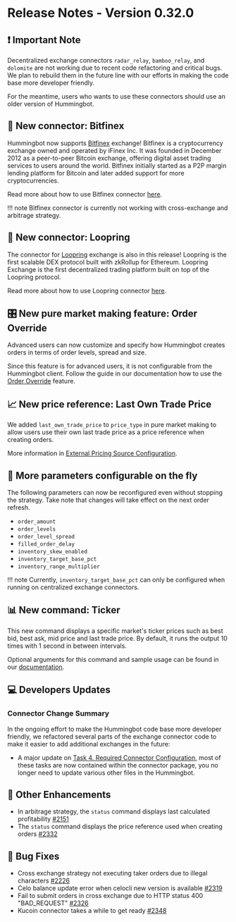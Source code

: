 # Release Notes - Version 0.32.0

## ❗️ Important Note

Decentralized exchange connectors `radar_relay`, `bamboo_relay`, and `dolomite` are not working due to recent code refactoring and critical bugs. We plan to rebuild them in the future line with our efforts in making the code base more developer friendly.

For the meantime, users who wants to use these connectors should use an older version of Hummingbot.


## 🔗 New connector: Bitfinex

Hummingbot now supports [Bitfinex](https://www.bitfinex.com/) exchange! Bitfinex is a cryptocurrency exchange owned and operated by iFinex Inc. It was founded in December 2012 as a peer-to-peer Bitcoin exchange, offering digital asset trading services to users around the world. Bitfinex initially started as a P2P margin lending platform for Bitcoin and later added support for more cryptocurrencies.

Read more about how to use Bitfinex connector [here](/connectors/bitfinex/).

!!! note
    Bitfinex connector is currently not working with cross-exchange and arbitrage strategy.


## 🔗 New connector: Loopring

The connector for [Loopring](https://loopring.io/) exchange is also in this release! Loopring is the first scalable DEX protocol built with zkRollup for Ethereum. Loopring Exchange is the first decentralized trading platform built on top of the Loopring protocol.

Read more about how to use Loopring connector [here](/connectors/loopring/).


## 🎛 New pure market making feature: Order Override

Advanced users can now customize and specify how Hummingbot creates orders in terms of order levels, spread and size.

Since this feature is for advanced users, it is not configurable from the Hummingbot client. Follow the guide in our documentation how to use the [Order Override](/strategies/advanced-mm/order-override) feature.


## 📈 New price reference: Last Own Trade Price

We added `last_own_trade_price` to `price_type` in pure market making to allow users use their own last trade price as a price reference when creating orders.

More information in [External Pricing Source Configuration](/strategies/advanced-mm/price-source).


## 🛫 More parameters configurable on the fly

The following parameters can now be reconfigured even without stopping the strategy. Take note that changes will take effect on the next order refresh.

- `order_amount`
- `order_levels`
- `order_level_spread`
- `filled_order_delay`
- `inventory_skew_enabled`
- `inventory_target_base_pct`
- `inventory_range_multiplier`

!!! note
    Currently, `inventory_target_base_pct` can only be configured when running on centralized exchange connectors.


## 📊 New command: Ticker

This new command displays a specific market's ticker prices such as best bid, best ask, mid price and last trade price. By default, it runs the output 10 times with 1 second in between intervals.

Optional arguments for this command and sample usage can be found in our [documentation](/operation/commands/ticker).


## 💻 Developers Updates

### Connector Change Summary

In the ongoing effort to make the Hummingbot code base more developer friendly, we refactored several parts of the exchange connector code to make it easier to add additional exchanges in the future:

* A major update on [Task 4. Required Connector Configuration](/developers/connectors/task4.md), most of these tasks are now contained within the connector package, you no longer need to update various other files in the Hummingbot. 


## 🔧 Other Enhancements

* In arbitrage strategy, the `status` command displays last calculated profitability [#2151](https://github.com/CoinAlpha/hummingbot/issues/2151)
* The `status` command displays the price reference used when creating orders [#2332](https://github.com/CoinAlpha/hummingbot/pull/2332)


## 🐞 Bug Fixes

* Cross exchange strategy not executing taker orders due to illegal characters [#2226](https://github.com/CoinAlpha/hummingbot/issues/2226)
* Celo balance update error when celocli new version is available [#2319](https://github.com/CoinAlpha/hummingbot/issues/2319)
* Fail to submit orders in cross exchange due to HTTP status 400 "BAD_REQUEST" [#2326](https://github.com/CoinAlpha/hummingbot/issues/2326)
* Kucoin connector takes a while to get ready [#2348](https://github.com/CoinAlpha/hummingbot/issues/2348)
